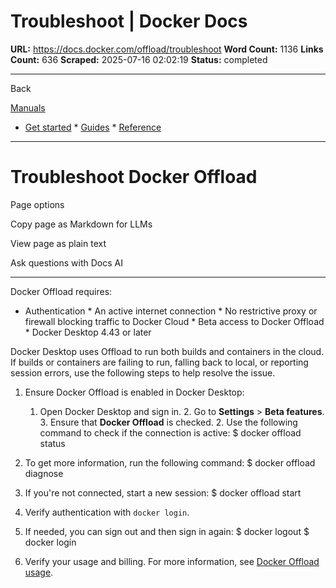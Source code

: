 # Troubleshoot | Docker Docs

**URL:** https://docs.docker.com/offload/troubleshoot
**Word Count:** 1136
**Links Count:** 636
**Scraped:** 2025-07-16 02:02:19
**Status:** completed

---

Back

[Manuals](https://docs.docker.com/manuals/)

  * [Get started](https://docs.docker.com/get-started/)   * [Guides](https://docs.docker.com/guides/)   * [Reference](https://docs.docker.com/reference/)

* * *

# Troubleshoot Docker Offload

Page options

Copy page as Markdown for LLMs

View page as plain text

Ask questions with Docs AI

* * *

Docker Offload requires:

  * Authentication   * An active internet connection   * No restrictive proxy or firewall blocking traffic to Docker Cloud   * Beta access to Docker Offload   * Docker Desktop 4.43 or later

Docker Desktop uses Offload to run both builds and containers in the cloud. If builds or containers are failing to run, falling back to local, or reporting session errors, use the following steps to help resolve the issue.

  1. Ensure Docker Offload is enabled in Docker Desktop:

     1. Open Docker Desktop and sign in.      2. Go to **Settings** > **Beta features**.      3. Ensure that **Docker Offload** is checked.   2. Use the following command to check if the connection is active:                    $ docker offload status          

  3. To get more information, run the following command:                    $ docker offload diagnose          

  4. If you're not connected, start a new session:                    $ docker offload start          

  5. Verify authentication with `docker login`.

  6. If needed, you can sign out and then sign in again:                    $ docker logout          $ docker login          

  7. Verify your usage and billing. For more information, see [Docker Offload usage](https://docs.docker.com/offload/usage/).